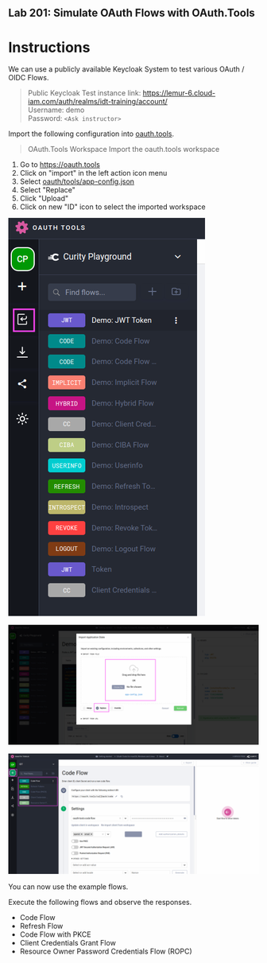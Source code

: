 Lab 201: Simulate OAuth Flows with OAuth.Tools
---

# Instructions

We can use a publicly available Keycloak System to test various OAuth / OIDC Flows.

> Public Keycloak Test instance link: https://lemur-6.cloud-iam.com/auth/realms/idt-training/account/  
> Username: demo  
> Password: `<Ask instructor>`

Import the following configuration into [oauth.tools](https://oauth.tools).

> OAuth.Tools Workspace
> Import the oauth.tools workspace

1. Go to https://oauth.tools
1. Click on "import" in the left action icon menu
1. Select [oauth/tools/app-config.json](./oauth/tools/app-config.json)
1. Select "Replace"
1. Click "Upload"
1. Click on new "ID" icon to select the imported workspace

![img_1.png](img_1.png)

![img_import_oauth_tools.png](img_import_oauth_tools.png)

![img_2.png](img_2.png)

You can now use the example flows.

Execute the following flows and observe the responses.

- Code Flow
- Refresh Flow
- Code Flow with PKCE
- Client Credentials Grant Flow
- Resource Owner Password Credentials Flow (ROPC)